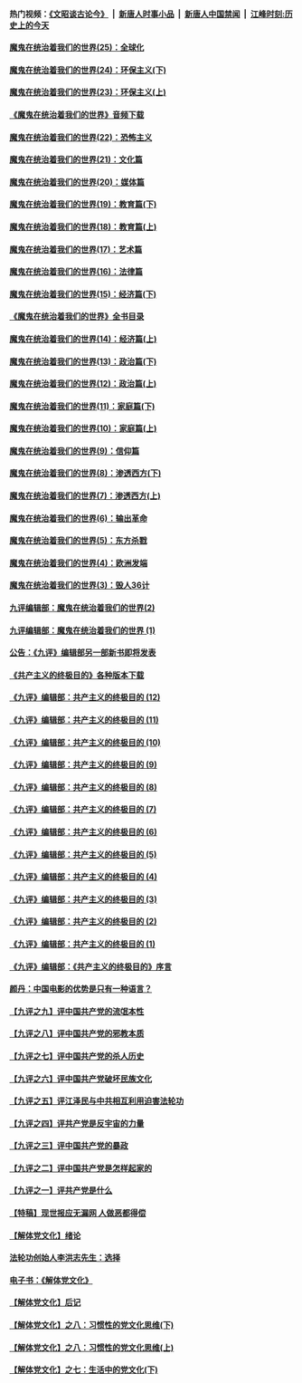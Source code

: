 #### 热门视频：[《文昭谈古论今》](https://github.com/gfw-breaker/wenzhao/blob/master/README.md?t=11070332) &nbsp;|&nbsp; [新唐人时事小品](https://github.com/gfw-breaker/ntdtv-comedy/blob/master/README.md?t=11070332) &nbsp;|&nbsp; [新唐人中国禁闻](https://github.com/gfw-breaker/ntdtv-news/blob/master/README.md?t=11070332) &nbsp;|&nbsp; [江峰时刻:历史上的今天](https://github.com/gfw-breaker/today-in-history/blob/master/README.md?t=11070332) 

#### [魔鬼在统治着我们的世界(25)：全球化](../pages/nsc422/n10788205.md?t=11070332) 

#### [魔鬼在统治着我们的世界(24)：环保主义(下)](../pages/nsc422/n10695307.md?t=11070332) 

#### [魔鬼在统治着我们的世界(23)：环保主义(上)](../pages/nsc422/n10688613.md?t=11070332) 

#### [《魔鬼在统治着我们的世界》音频下载](../pages/nsc422/n10635553.md?t=11070332) 

#### [魔鬼在统治着我们的世界(22)：恐怖主义](../pages/nsc422/n10614727.md?t=11070332) 

#### [魔鬼在统治着我们的世界(21)：文化篇](../pages/nsc422/n10597706.md?t=11070332) 

#### [魔鬼在统治着我们的世界(20)：媒体篇](../pages/nsc422/n10586579.md?t=11070332) 

#### [魔鬼在统治着我们的世界(19)：教育篇(下)](../pages/nsc422/n10564808.md?t=11070332) 

#### [魔鬼在统治着我们的世界(18)：教育篇(上)](../pages/nsc422/n10526970.md?t=11070332) 

#### [魔鬼在统治着我们的世界(17)：艺术篇](../pages/nsc422/n10499093.md?t=11070332) 

#### [魔鬼在统治着我们的世界(16)：法律篇](../pages/nsc422/n10485969.md?t=11070332) 

#### [魔鬼在统治着我们的世界(15)：经济篇(下)](../pages/nsc422/n10469975.md?t=11070332) 

#### [《魔鬼在统治着我们的世界》全书目录](../pages/nsc422/n10464261.md?t=11070332) 

#### [魔鬼在统治着我们的世界(14)：经济篇(上)](../pages/nsc422/n10457370.md?t=11070332) 

#### [魔鬼在统治着我们的世界(13)：政治篇(下)](../pages/nsc422/n10448270.md?t=11070332) 

#### [魔鬼在统治着我们的世界(12)：政治篇(上)](../pages/nsc422/n10444576.md?t=11070332) 

#### [魔鬼在统治着我们的世界(11)：家庭篇(下)](../pages/nsc422/n10440961.md?t=11070332) 

#### [魔鬼在统治着我们的世界(10)：家庭篇(上)](../pages/nsc422/n10435448.md?t=11070332) 

#### [魔鬼在统治着我们的世界(9)：信仰篇](../pages/nsc422/n10432159.md?t=11070332) 

#### [魔鬼在统治着我们的世界(8)：渗透西方(下)](../pages/nsc422/n10429603.md?t=11070332) 

#### [魔鬼在统治着我们的世界(7)：渗透西方(上)](../pages/nsc422/n10426013.md?t=11070332) 

#### [魔鬼在统治着我们的世界(6)：输出革命](../pages/nsc422/n10421536.md?t=11070332) 

#### [魔鬼在统治着我们的世界(5)：东方杀戮](../pages/nsc422/n10417707.md?t=11070332) 

#### [魔鬼在统治着我们的世界(4)：欧洲发端](../pages/nsc422/n10414890.md?t=11070332) 

#### [魔鬼在统治着我们的世界(3)：毁人36计](../pages/nsc422/n10411583.md?t=11070332) 

#### [九评编辑部：魔鬼在统治着我们的世界(2)](../pages/nsc422/n10410036.md?t=11070332) 

#### [九评编辑部：魔鬼在统治着我们的世界 (1)](../pages/nsc422/n10406825.md?t=11070332) 

#### [公告：《九评》编辑部另一部新书即将发表](../pages/nsc422/n10405104.md?t=11070332) 

#### [《共产主义的终极目的》各种版本下载](../pages/nsc422/n10022138.md?t=11070332) 

#### [《九评》编辑部：共产主义的终极目的 (12)](../pages/nsc422/n9933272.md?t=11070332) 

#### [《九评》编辑部：共产主义的终极目的 (11)](../pages/nsc422/n9924973.md?t=11070332) 

#### [《九评》编辑部：共产主义的终极目的 (10)](../pages/nsc422/n9920883.md?t=11070332) 

#### [《九评》编辑部：共产主义的终极目的 (9)](../pages/nsc422/n9916363.md?t=11070332) 

#### [《九评》编辑部：共产主义的终极目的 (8)](../pages/nsc422/n9912488.md?t=11070332) 

#### [《九评》编辑部：共产主义的终极目的 (7)](../pages/nsc422/n9901176.md?t=11070332) 

#### [《九评》编辑部：共产主义的终极目的 (6)](../pages/nsc422/n9899359.md?t=11070332) 

#### [《九评》编辑部：共产主义的终极目的 (5)](../pages/nsc422/n9893174.md?t=11070332) 

#### [《九评》编辑部：共产主义的终极目的 (4)](../pages/nsc422/n9891246.md?t=11070332) 

#### [《九评》编辑部：共产主义的终极目的 (3)](../pages/nsc422/n9879879.md?t=11070332) 

#### [《九评》编辑部：共产主义的终极目的 (2)](../pages/nsc422/n9876205.md?t=11070332) 

#### [《九评》编辑部：共产主义的终极目的 (1)](../pages/nsc422/n9865857.md?t=11070332) 

#### [《九评》编辑部：《共产主义的终极目的》序言](../pages/nsc422/n9862666.md?t=11070332) 

#### [颜丹：中国电影的优势是只有一种语言？](../pages/nsc422/n9583062.md?t=11070332) 

#### [【九评之九】评中国共产党的流氓本性](../pages/nsc422/n737542.md?t=11070332) 

#### [【九评之八】评中国共产党的邪教本质](../pages/nsc422/n735942.md?t=11070332) 

#### [【九评之七】评中国共产党的杀人历史](../pages/nsc422/n733806.md?t=11070332) 

#### [【九评之六】评中国共产党破坏民族文化](../pages/nsc422/n731667.md?t=11070332) 

#### [【九评之五】评江泽民与中共相互利用迫害法轮功](../pages/nsc422/n730058.md?t=11070332) 

#### [【九评之四】评共产党是反宇宙的力量](../pages/nsc422/n727814.md?t=11070332) 

#### [【九评之三】评中国共产党的暴政](../pages/nsc422/n725597.md?t=11070332) 

#### [【九评之二】评中国共产党是怎样起家的](../pages/nsc422/n723946.md?t=11070332) 

#### [【九评之一】评共产党是什么](../pages/nsc422/n722529.md?t=11070332) 

#### [【特稿】现世报应无漏网 人做恶都得偿](../pages/nsc422/n4215167.md?t=11070332) 

#### [【解体党文化】绪论](../pages/nsc422/n1449356.md?t=11070332) 

#### [法轮功创始人李洪志先生：选择](../pages/nsc422/n3580738.md?t=11070332) 

#### [电子书：《解体党文化》](../pages/nsc422/n1573484.md?t=11070332) 

#### [【解体党文化】后记](../pages/nsc422/n1531999.md?t=11070332) 

#### [【解体党文化】之八：习惯性的党文化思维(下)](../pages/nsc422/n1526477.md?t=11070332) 

#### [【解体党文化】之八：习惯性的党文化思维(上)](../pages/nsc422/n1520631.md?t=11070332) 

#### [【解体党文化】之七：生活中的党文化(下)](../pages/nsc422/n1513446.md?t=11070332) 

